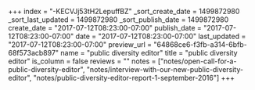 +++
index = "-KECVJj53tH2LepuffBZ"
_sort_create_date = 1499872980
_sort_last_updated = 1499872980
_sort_publish_date = 1499872980
create_date = "2017-07-12T08:23:00-07:00"
publish_date = "2017-07-12T08:23:00-07:00"
date = "2017-07-12T08:23:00-07:00"
last_updated = "2017-07-12T08:23:00-07:00"
preview_url = "64868ce6-f3fb-a314-6bfb-68f573acb897"
name = "public diversity editor"
title = "public diversity editor"
is_column = false
reviews = ""
notes = ["notes/open-call-for-a-public-diversity-editor", "notes/interview-with-our-new-public-diversity-editor", "notes/public-diversity-editor-report-1-september-2016"]
+++

